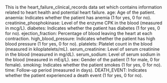 This is the heart_failure_clinical_records data set which  contains information related to heart health and potential heart failure.
age: Age of the patient.
anaemia: Indicates whether the patient has anemia (1 for yes, 0 for no).
creatinine_phosphokinase: Level of the enzyme CPK in the blood (measured in mcg/L).
diabetes: Indicates whether the patient has diabetes (1 for yes, 0 for no).
ejection_fraction: Percentage of blood leaving the heart at each contraction.
high_blood_pressure: Indicates whether the patient has high blood pressure (1 for yes, 0 for no).
platelets: Platelet count in the blood (measured in kiloplatelets/mL).
serum_creatinine: Level of serum creatinine in the blood (measured in mg/dL).
serum_sodium: Level of serum sodium in the blood (measured in mEq/L).
sex: Gender of the patient (1 for male, 0 for female).
smoking: Indicates whether the patient smokes (1 for yes, 0 for no).
time: Follow-up period (measured in days).
DEATH_EVENT: Indicates whether the patient experienced a death event (1 for yes, 0 for no).
